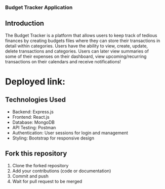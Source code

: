 ### Budget Tracker Application
## Introduction
The Budget Tracker is a platform that allows users to keep track of tedious finances by creating budgets files where they can store their transactions in detail within categories. Users have the ability to view, create, update, delete transactions and categories. Users can later view summaries of some of their expenses on their dashboard, view upcoming/recurring transactions on their calendars and receive notifications! 

# Deployed link: 

## Technologies Used
- Backend: Express.js
- Frontend: React.js
- Database: MongoDB
- API Testing: Postman
- Authentication: User sessions for login and management
- Styling: Bootstrap for responsive design 


## Fork this repository
1. Clone the forked repository
2. Add your contributions (code or documentation)
3. Commit and push
4. Wait for pull request to be merged
